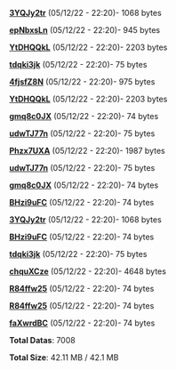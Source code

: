 [**3YQJy2tr**](/data/3YQJy2tr.txt) (05/12/22 - 22:20)- 1068 bytes

[**epNbxsLn**](/data/epNbxsLn.txt) (05/12/22 - 22:20)- 945 bytes

[**YtDHQQkL**](/data/YtDHQQkL.txt) (05/12/22 - 22:20)- 2203 bytes

[**tdqki3jk**](/data/tdqki3jk.txt) (05/12/22 - 22:20)- 75 bytes

[**4fjsfZ8N**](/data/4fjsfZ8N.txt) (05/12/22 - 22:20)- 975 bytes

[**YtDHQQkL**](/data/YtDHQQkL.txt) (05/12/22 - 22:20)- 2203 bytes

[**gmq8c0JX**](/data/gmq8c0JX.txt) (05/12/22 - 22:20)- 74 bytes

[**udwTJ77n**](/data/udwTJ77n.txt) (05/12/22 - 22:20)- 75 bytes

[**Phzx7UXA**](/data/Phzx7UXA.txt) (05/12/22 - 22:20)- 1987 bytes

[**udwTJ77n**](/data/udwTJ77n.txt) (05/12/22 - 22:20)- 75 bytes

[**gmq8c0JX**](/data/gmq8c0JX.txt) (05/12/22 - 22:20)- 74 bytes

[**BHzi9uFC**](/data/BHzi9uFC.txt) (05/12/22 - 22:20)- 74 bytes

[**3YQJy2tr**](/data/3YQJy2tr.txt) (05/12/22 - 22:20)- 1068 bytes

[**BHzi9uFC**](/data/BHzi9uFC.txt) (05/12/22 - 22:20)- 74 bytes

[**tdqki3jk**](/data/tdqki3jk.txt) (05/12/22 - 22:20)- 75 bytes

[**chquXCze**](/data/chquXCze.txt) (05/12/22 - 22:20)- 4648 bytes

[**R84ffw25**](/data/R84ffw25.txt) (05/12/22 - 22:20)- 74 bytes

[**R84ffw25**](/data/R84ffw25.txt) (05/12/22 - 22:20)- 74 bytes

[**faXwrdBC**](/data/faXwrdBC.txt) (05/12/22 - 22:20)- 74 bytes

**Total Datas**: 7008

**Total Size**: 42.11 MB / 42.1 MB